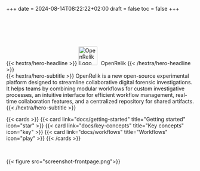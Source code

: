 +++
date = 2024-08-14T08:22:22+02:00
draft = false
toc = false
+++

<div class="hx-mt-6 hx-mb-6" style="margin-top:100px;">
{{< hextra/hero-headline >}}
  <img src="/logo.png" width="50" alt="OpenRelik Logo" style="display: inline; margin-top:-7px; margin-right: 10px">OpenRelik
{{< /hextra/hero-headline >}}
</div>

<div class="hx-mb-12">
{{< hextra/hero-subtitle >}}
OpenRelik is a new open-source experimental platform designed to streamline collaborative digital forensic investigations. It helps teams by combining modular workflows for custom investigative processes, an intuitive interface for efficient workflow management, real-time collaboration features, and a centralized repository for shared artifacts.
{{< /hextra/hero-subtitle >}}
</div>

{{< cards >}}
    {{< card link="docs/getting-started" title="Getting started" icon="star" >}}
    {{< card link="docs/key-concepts" title="Key concepts" icon="key" >}}
    {{< card link="docs/workflows" title="Workflows" icon="play" >}}
{{< /cards >}}

<br>

{{< figure src="screenshot-frontpage.png">}}
